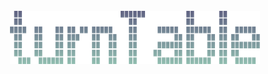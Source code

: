 <div id="top"></div>

<!-- PROJECT LOGO -->
<br />
<div align="center">
  <a href="https://github.com/terminalPoltergeist/dotfiles">
    <img src="/assets/header.png" alt="Logo" width="400" height="85">
  </a>
</div>
